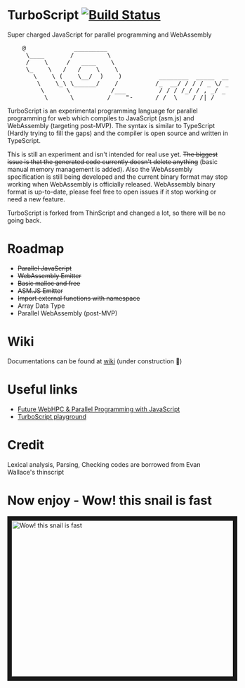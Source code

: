 # TurboScript [![Build Status](https://travis-ci.org/01alchemist/TurboScript.svg?branch=master)](https://travis-ci.org/01alchemist/TurboScript)
Super charged JavaScript for parallel programming and WebAssembly 
<pre>
    @             _________
     \____       /         \
     /    \     /   ____    \
     \_    \   /   /    \    \
       \    \ (    \__/  )    )          ________  _____  ___  ____
        \    \_\ \______/    /          /_  __/ / / / _ \/ _ )/ __ \
         \      \           /___         / / / /_/ / , _/ _  / /_/ /
          \______\_________/____"-_____ /_/  \____/_/|_/____/\____/
</pre>
  
TurboScript is an experimental programming language for parallel programming for web which compiles to JavaScript (asm.js) and WebAssembly (targeting post-MVP). The syntax is similar to TypeScript (Hardly trying to fill the gaps) and the compiler is open source and written in TypeScript.

This is still an experiment and isn't intended for real use yet. ~~The biggest issue is that the generated code currently doesn't delete anything~~ (basic manual memory management is added). Also the WebAssembly specification is still being developed and the current binary format may stop working when WebAssembly is officially released. WebAssembly binary format is up-to-date, please feel free to open issues if it stop working or need a new feature.

TurboScript is forked from ThinScript and changed a lot, so there will be no going back.

# Roadmap

* ~~Parallel JavaScript~~
* ~~WebAssembly Emitter~~
* ~~Basic malloc and free~~
* ~~ASM.JS Emitter~~
* ~~Import external functions with namespace~~
* Array Data Type
* Parallel WebAssembly (post-MVP)

# Wiki
Documentations can be found at [wiki](../../wiki) (under construction :construction:)

# Useful links
* [Future WebHPC & Parallel Programming with JavaScript](https://dump.01alchemist.com/2016/12/31/future-webhpc-parallel-programming-with-javascript-the-new-era-about-to-begin/)
* [TurboScript playground](https://01alchemist.com/projects/turboscript/playground/)


# Credit
Lexical analysis, Parsing, Checking codes are borrowed from Evan Wallace's thinscript

# Now enjoy - Wow! this snail is fast
<a href="http://www.youtube.com/watch?feature=player_embedded&v=w-SDeBoDLTg
" target="_blank"><img src="https://01alchemist.com/images/Turbo-630x354.jpg" 
alt="Wow! this snail is fast" width="630" height="354" border="10" /></a>

